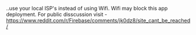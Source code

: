 ..use your local ISP's instead of using Wifi. Wifi may block this app deployment.
For public disscussion visit - https://www.reddit.com/r/Firebase/comments/jk0dz8/site_cant_be_reached/ 
